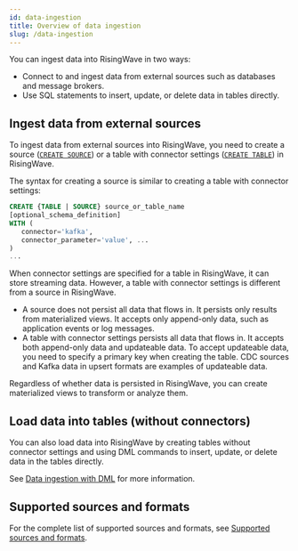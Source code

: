 ```yaml
---
id: data-ingestion
title: Overview of data ingestion
slug: /data-ingestion
---
```

<head>
  <link rel="canonical" href="https://docs.risingwave.com/docs/current/data-ingestion/" />
</head>

You can ingest data into RisingWave in two ways:

- Connect to and ingest data from external sources such as databases and message brokers.
- Use SQL statements to insert, update, or delete data in tables directly.

## Ingest data from external sources

To ingest data from external sources into RisingWave, you need to create a source ([`CREATE SOURCE`](/sql/commands/sql-create-source.md)) or a table with connector settings ([`CREATE TABLE`](/sql/commands/sql-create-table.md)) in RisingWave.

The syntax for creating a source is similar to creating a table with connector settings:

```sql
CREATE {TABLE | SOURCE} source_or_table_name 
[optional_schema_definition]
WITH (
   connector='kafka',
   connector_parameter='value', ...
)
...
```

When connector settings are specified for a table in RisingWave, it can store streaming data. However, a table with connector settings is different from a source in RisingWave.

- A source does not persist all data that flows in. It persists only results from materialized views. It accepts only append-only data, such as application events or log messages.
- A table with connector settings persists all data that flows in. It accepts both append-only data and updateable data. To accept updateable data, you need to specify a primary key when creating the table. CDC sources and Kafka data in upsert formats are examples of updateable data.

Regardless of whether data is persisted in RisingWave, you can create materialized views to transform or analyze them.

## Load data into tables (without connectors)

You can also load data into RisingWave by creating tables without connector settings and using DML commands to insert, update, or delete data in the tables directly.

See [Data ingestion with DML](/ingest/data-ingestion-dml.md) for more information.

## Supported sources and formats

For the complete list of supported sources and formats, see [Supported sources and formats](/sql/commands/sql-create-source.md#supported-sources).
